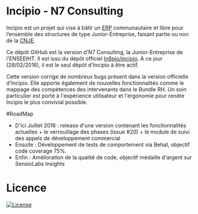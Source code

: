 # Incipio - N7 Consulting

Incipio est un projet qui vise à bâtir un [ERP](http://fr.wikipedia.org/wiki/Progiciel_de_gestion_int%C3%A9gr%C3%A9) communautaire et libre pour l’ensemble des structures de type Junior-Entreprise, faisant partie ou non de la [CNJE](http://www.junior-entreprises.com/).

Ce dépôt GitHub est la version d'N7 Consulting, la Junior-Entreprise de l'ENSEEIHT. Il est issu du dépôt officiel [In6pio/incipio](https://github.com/in6pio/Incipio/). A ce jour (28/02/2016), il est le seul dépôt d'Incipio à être actif.

Cette version corrige de nombreux bugs présent dans la version officielle d'Incipio. Elle apporte également de nouvelles fonctionnalités comme le mappage des compétences des intervenants dans le Bundle RH. Un soin particulier est porté à l'expérience utilisateur et l'ergonomie pour rendre Incipio le plus convivial possible.

#RoadMap

- D'ici Juillet 2016 : release d'une version contenant les fonctionnalités actuelles + le verrouillage des phases (issue #20) + le module de suivi des appels de développement commercial
- Ensuite : Développement de tests de comportement via Behat, objectif code coverage 75%.
- Enfin : Amélioration de la qualité de code, objectif médaille d'argent sur SensioLabs Insights


# Licence

[![License](https://img.shields.io/badge/Licence-GNU%20AGPL-red.svg?style=flat-square)](LICENSE)


